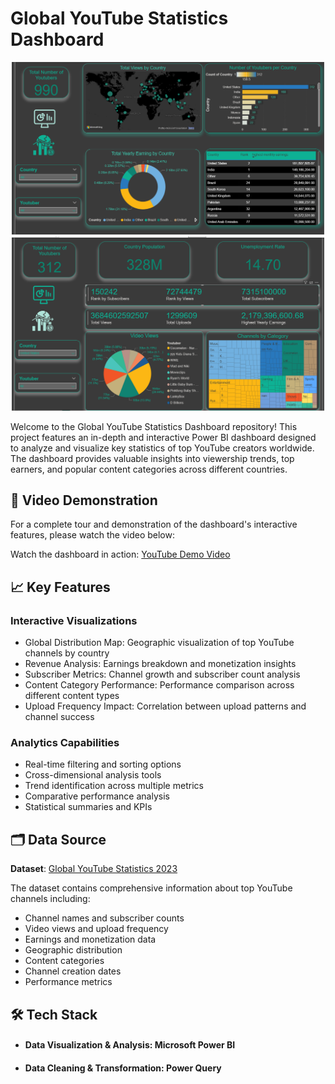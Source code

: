 # Global YouTube Statistics Dashboard


<p align="center">
  <img src="Global-Youtube-Statistics/overview_page.png" alt="Overview" width="500"/>
  <img src="Global-Youtube-Statistics/country_statistics_page.png" alt="Country Stats" width="500"/>
</p>


Welcome to the Global YouTube Statistics Dashboard repository! This project features an in-depth and interactive Power BI dashboard designed to analyze and visualize key statistics of top YouTube creators worldwide. The dashboard provides valuable insights into viewership trends, top earners, and popular content categories across different countries.

## 🎥 Video Demonstration

For a complete tour and demonstration of the dashboard's interactive features, please watch the video below:

Watch the dashboard in action: [YouTube Demo Video](https://www.youtube.com/watch?v=ds_4qnGp6kQ)


## 📈 Key Features

### Interactive Visualizations

- Global Distribution Map: Geographic visualization of top YouTube channels by country
- Revenue Analysis: Earnings breakdown and monetization insights
- Subscriber Metrics: Channel growth and subscriber count analysis
- Content Category Performance: Performance comparison across different content types
- Upload Frequency Impact: Correlation between upload patterns and channel success

### Analytics Capabilities

- Real-time filtering and sorting options
- Cross-dimensional analysis tools
- Trend identification across multiple metrics
- Comparative performance analysis
- Statistical summaries and KPIs


## 🗂️ Data Source
**Dataset**: [Global YouTube Statistics 2023](https://www.kaggle.com/datasets/nelgiriyewithana/global-youtube-statistics-2023/data)

The dataset contains comprehensive information about top YouTube channels including:

- Channel names and subscriber counts
- Video views and upload frequency
- Earnings and monetization data
- Geographic distribution
- Content categories
- Channel creation dates
- Performance metrics

## 🛠️ Tech Stack
- #### Data Visualization & Analysis: Microsoft Power BI
- #### Data Cleaning & Transformation: Power Query




